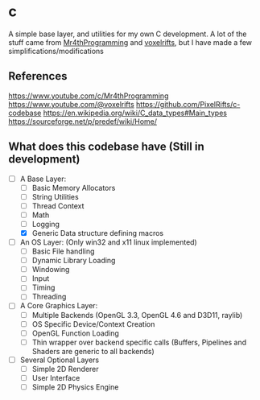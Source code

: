 # c
A simple base layer, and utilities for my own C development. A lot of the stuff came from [Mr4thProgramming](https://www.youtube.com/c/Mr4thProgramming) and [voxelrifts](https://www.youtube.com/@voxelrifts), but I have made a few simplifications/modifications

## References

https://www.youtube.com/c/Mr4thProgramming
https://www.youtube.com/@voxelrifts
https://github.com/PixelRifts/c-codebase
https://en.wikipedia.org/wiki/C_data_types#Main_types
https://sourceforge.net/p/predef/wiki/Home/


## What does this codebase have (Still in development)

- [ ] A Base Layer:
  - [ ] Basic Memory Allocators
  - [ ] String Utilities
  - [ ] Thread Context
  - [ ] Math
  - [ ] Logging
  - [x] Generic Data structure defining macros
- [ ] An OS Layer: (Only win32 and x11 linux implemented)
  - [ ] Basic File handling
  - [ ] Dynamic Library Loading
  - [ ] Windowing
  - [ ] Input
  - [ ] Timing
  - [ ] Threading
- [ ] A Core Graphics Layer:
  - [ ] Multiple Backends (OpenGL 3.3, OpenGL 4.6 and D3D11, raylib)
  - [ ] OS Specific Device/Context Creation
  - [ ] OpenGL Function Loading
  - [ ] Thin wrapper over backend specific calls (Buffers, Pipelines and Shaders are generic to all backends)
- [ ] Several Optional Layers
  - [ ] Simple 2D Renderer
  - [ ] User Interface
  - [ ] Simple 2D Physics Engine
